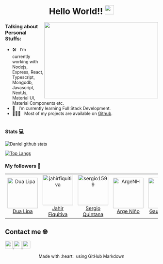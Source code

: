 <h1 align="center">
  Hello World!!
 <img alt="wave" src="https://raw.githubusercontent.com/MartinHeinz/MartinHeinz/master/wave.gif" width="30px">
</h1>

<img align="right" height="250" width="375" alt="" src="https://raw.githubusercontent.com/iampavangandhi/iampavangandhi/master/gifs/coder.gif" />

### Talking about Personal Stuffs: 

- 🛠 &nbsp; I’m currently working with Nodejs, Express, React, <br /> Typescript, Mongodb, Javascript, NextJs, Material UI, Material Components etc.
- 🚀 &nbsp; I’m currently learning Full Stack Development.
- 👨🏻‍💻 &nbsp; Most of my projects are available on [Github](https://github.com/Daniel-Lagos?tab=repositories).
#
#
#
### Stats 💻

![Daniel github stats](https://github-readme-stats.vercel.app/api?username=Daniel-Lagos&show_icons=true&title_color=A77ECB&icon_color=FEEA94&text_color=7EDAC9&bg_color=151515)

[![Top Langs](https://github-readme-stats.vercel.app/api/top-langs/?username=Daniel-Lagos&layout=compact&title_color=A77ECB&icon_color=FEEA94&text_color=7EDAC9&bg_color=151515)](https://github.com/anuraghazra/github-readme-stats)

### My followers 🙈

<table>
  <tr>
     <td align="center">
      <a href="https://www.instagram.com/dualipa/">
        <img src="https://tse1.mm.bing.net/th?id=OIP.5EpZGlapWO-NIzh-2hy34AHaJQ&pid=Api" width="100px;" alt="Dua Lipa"/>
      </a>
      <br />
      <a href="https://www.instagram.com/dualipa/">Dua Lipa</a>
    </td>
    <td align="center">
      <a href="https://github.com/jahirfiquitiva">
        <img src="https://avatars.githubusercontent.com/u/10360816?v=4" width="100px;" alt="jahirfiquitiva"/>
      </a>
      <br />
      <a href="https://github.com/jahirfiquitiva">Jahir Fiquitiva</a>
    </td>
    <td align="center">
      <a href="https://github.com/sergio1599">
        <img src="https://avatars.githubusercontent.com/u/57324758?v=4" width="100px;" alt="sergio1599"/>
      </a>
      <br />
      <a href="https://github.com/sergio1599">Sergio Quintana</a>
    </td>
    <td align="center">
      <a href="https://github.com/ArgeNH">
        <img src="https://avatars.githubusercontent.com/u/58793851?v=4" width="100px;" alt="ArgeNH"/>
      </a>
      <br />
      <a href="https://github.com/ArgeNH">Arge Niño</a>
    </td>
    <td align="center">
      <a href="https://github.com/gseth">
        <img src="https://avatars.githubusercontent.com/u/6172927?v=4" width="100px;" alt="Gaurav Seth"/>
      </a>
      <br />
      <a href="https://github.com/gseth">Gaurav Seth</a>
    </td>
    <td align="center">
      <a href="https://github.com/pedrojespinosa">
        <img src="https://avatars.githubusercontent.com/u/79599108?v=4" width="100px;" alt="pedrojespinosa"/>
      </a>
      <br />
      <a href="https://github.com/pedrojespinosa">Pedro Espinosa</a>
    </td>
    <td align="center">
      <a href="https://github.com/MiaKallenberg">
        <img src="https://avatars.githubusercontent.com/u/71706732?v=4" width="100px;" alt="MiaKallenberg"/>
      </a>
      <br />
      <a href="https://github.com/MiaKallenberg">Mia Kallenberg</a>
    </td>
    <td align="center">
      <a href="https://github.com/AmazingMachine">
        <img src="https://avatars.githubusercontent.com/u/28883779?v=4" width="100px;" alt="AmazingMachine"/>
      </a>
      <br />
      <a href="https://github.com/AmazingMachine">Emmental</a>
    </td>
  </tr>
</table>

<h2>  Contact me 🌐</h2>

<p>
<a href="https://twitter.com/Daniel_Lagos01">
  <img src="https://img.shields.io/badge/twitter-%231DA1F2.svg?&style=for-the-badge&logo=twitter&logoColor=white" height=25>
</a> 
<a href="https://www.linkedin.com/in/daniel-lagos-aa4652204/">
  <img src="https://img.shields.io/badge/linkedin-%230077B5.svg?&style=for-the-badge&logo=linkedin&logoColor=white" height=25>
</a>
<a href="https://www.instagram.com/daniel_lagos01/">
  <img src="https://img.shields.io/badge/instagram-%23E4405F.svg?&style=for-the-badge&logo=instagram&logoColor=white" height=25>
</a>
</p>

<p align="center">
  Made with :heart: &nbsp;using GitHub Markdown
</p>
